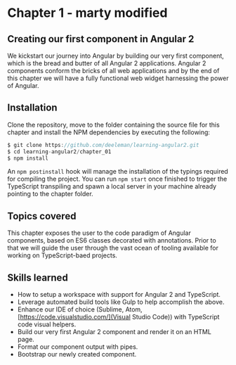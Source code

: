 # Chapter 1 - marty modified

## Creating our first component in Angular 2

We kickstart our journey into Angular by building our very first component, which is the bread and butter of all Angular 2 applications. Angular 2 components conform the bricks of all web applications and by the end of this chapter we will have a fully functional web widget harnessing the power of Angular.

## Installation

Clone the repository, move to the folder containing the source file for this chapter and install the NPM dependencies by executing the following:

```javascript
$ git clone https://github.com/deeleman/learning-angular2.git
$ cd learning-angular2/chapter_01
$ npm install
```

An `npm postinstall` hook will manage the installation of the typings required for compiling the project. You can run `npm start` once finished to trigger the TypeScript transpiling and spawn a local server in your machine already pointing to the chapter folder.

## Topics covered

This chapter exposes the user to the code paradigm of Angular components, based on ES6 classes decorated with annotations. Prior to that we will guide the user through the vast ocean of tooling available for working on TypeScript-baed projects.

## Skills learned

* How to setup a workspace with support for Angular 2 and TypeScript.
* Leverage automated build tools like Gulp to help accomplish the above.
* Enhance our IDE of choice (Sublime, Atom, [https://code.visualstudio.com/](Visual Studio Code)) with TypeScript code visual helpers.
* Build our very first Angular 2 component and render it on an HTML page.
* Format our component output with pipes.
* Bootstrap our newly created component.
